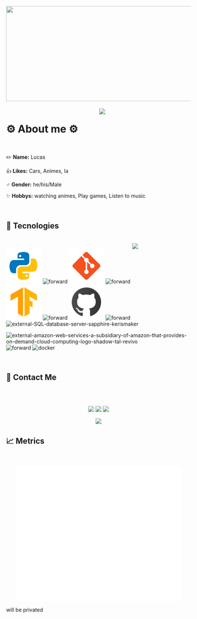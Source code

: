 <img  src="https://64.media.tumblr.com/cca4f06484b447c0687f0325af5b38c9/428a8db1dc8ae92f-87/s1280x1920/7c751558b1d93e15c2d885cff2162ddb95059b8d.gif" width="1000px" height="260px" />

<br>
<br>

<img  src="https://i.pinimg.com/originals/ed/f2/54/edf254eea0ca51397e883b6908ad57cb.gif" width="250px" align="right" /> 

# ⚙️ About me ⚙️

<br>

✏️ <b>Name:</b> Lucas

👍 <b>Likes:</b> Cars, Animes, Ia 

♂️ <b>Gender:</b> he/his/Male

✨ <b>Hobbys:</b> watching animes, Play games, Listen to music

<br>

## 🚀 Tecnologies
<br>
<img  src="https://i.gifer.com/origin/e2/e2917a322c5c7247c308d53725f0189f_w200.gif" width="160px" align="right" />  

<img  src="https://raw.githubusercontent.com/Sug0i/Sug0i/main/images/icons8-python-48.svg"  /> <img width="48" height="48" src="https://img.icons8.com/pulsar-line/48/12B886/forward.png" alt="forward"/> <img  src="https://raw.githubusercontent.com/Sug0i/Sug0i/main/images/icons8-git-48.svg"  /> <img width="48" height="48" src="https://img.icons8.com/pulsar-line/48/12B886/forward.png" alt="forward"/> <img  src="https://raw.githubusercontent.com/Sug0i/Sug0i/main/images/icons8-tensorflow-48.svg"  /> 
 <img width="48" height="48" src="https://img.icons8.com/pulsar-line/48/12B886/forward.png" alt="forward"/> <img  src="https://raw.githubusercontent.com/Sug0i/Sug0i/main/images/icons8-github.svg"  /> <img width="48" height="48" src="https://img.icons8.com/pulsar-line/48/12B886/forward.png" alt="forward"/> <img width="40" height="40" src="https://img.icons8.com/external-sapphire-kerismaker/48/external-SQL-database-server-sapphire-kerismaker.png" alt="external-SQL-database-server-sapphire-kerismaker"  /><img /> 

<img width="45" height="45" src="https://img.icons8.com/external-tal-revivo-shadow-tal-revivo/48/external-amazon-web-services-a-subsidiary-of-amazon-that-provides-on-demand-cloud-computing-logo-shadow-tal-revivo.png" alt="external-amazon-web-services-a-subsidiary-of-amazon-that-provides-on-demand-cloud-computing-logo-shadow-tal-revivo"/>  <img width="48" height="48" src="https://img.icons8.com/pulsar-line/48/12B886/forward.png" alt="forward"/> <img width="45" height="45" src="https://img.icons8.com/fluency/48/000000/docker.png" alt="docker"/><img />

<br>

## 📝 Contact Me 

<br>
<br>

<p align="center"><a href="https://twitter.com/Owar1_Chan" target="_blank"><img src="https://img.shields.io/badge/Owar1_Chan%20-%231DA1F2.svg?&style=for-the-badge&logo=Twitter&logoColor=white"/></a> <a href="https://instagram.com/_lucas_caua/" target="_blank"><img src="https://img.shields.io/badge/_lucas_caua-E4405F?&style=for-the-badge&logo=Instagram&logoColor=white"/></a> <a href="https://discord.com/" target="_blank"><img src="https://img.shields.io/badge/owari 0101%20-%237289DA.svg?&style=for-the-badge&logo=discord&logoColor=white"/></a></p>
<p align="center"><a href="https://ko-fi.com/owari_chan" target="_blank"><img src="https://img.shields.io/badge/buy me a coffee%20-%23FF9900.svg?&style=for-the-badge&logo=ko-fi&logoColor=white"/></a></p>

## 📈 Metrics

<br>

<p align="center">
<img align="center" src="/github-metrics.svg" alt="Metrics" width="450">
</p>



<!---
Owar1/Owar1 is a ✨ special ✨ repository because its `README.md` (this file) appears on your GitHub profile.
You can click the Preview link to take a look at your changes.
--->
 <!--- gif cat spinning https://pa1.narvii.com/6942/20f7b46fb4cd8b6fac8b64ef271838a4c85c1a04r1-500-500_hq.gif --->
<!---

https://c.tenor.com/P5DB2iGAecsAAAAj/peach-cat.gif
--->
<p>will be privated</p>
